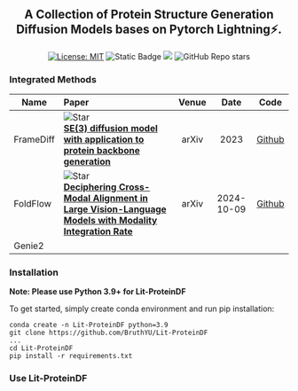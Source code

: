 <div align="center">


## A Collection of Protein Structure Generation Diffusion Models bases on Pytorch Lightning⚡.


[![License: MIT](https://img.shields.io/badge/License-MIT-red.svg)](https://opensource.org/licenses/MIT)
![Static Badge](https://img.shields.io/badge/last_commit-Nov-blue)
![](https://img.shields.io/badge/PRs-Welcome-yellow)
![GitHub Repo stars](https://img.shields.io/github/stars/BruthYU/Lit-ProteinDF?style=social)
</div>

### Integrated Methods
| **Name**  | **Paper**                                                                                                                                                                                                                                                | **Venue** |  **Date**  |                           **Code**                            |
|-----------|:---------------------------------------------------------------------------------------------------------------------------------------------------------------------------------------------------------------------------------------------------------|:---------:|:----------:|:-------------------------------------------------------------:|
| FrameDiff | ![Star](https://img.shields.io/github/stars/jasonkyuyim/se3_diffusion?style=social) <br> [**SE(3) diffusion model with application to protein backbone generation**](https://arxiv.org/abs/2302.02277) <br>                                   |   arXiv   |    2023    |        [Github](https://github.com/jasonkyuyim/se3_diffusion)        |
| FoldFlow  | ![Star](https://img.shields.io/github/stars/shikiw/Modality-Integration-Rate?style=social&label=Star) <br> [**Deciphering Cross-Modal Alignment in Large Vision-Language Models with Modality Integration Rate**](https://arxiv.org/pdf/2410.07167) <br> |   arXiv   | 2024-10-09 | [Github](https://github.com/shikiw/Modality-Integration-Rate) | 
| Genie2    |                                                                                                                                                                                                                                                          |           |            |                                                               |

### Installation

**Note: Please use Python 3.9+ for Lit-ProteinDF**

To get started, simply create conda environment and run pip installation:

```shell
conda create -n Lit-ProteinDF python=3.9
git clone https://github.com/BruthYU/Lit-ProteinDF
...
cd Lit-ProteinDF
pip install -r requirements.txt
```


### Use Lit-ProteinDF